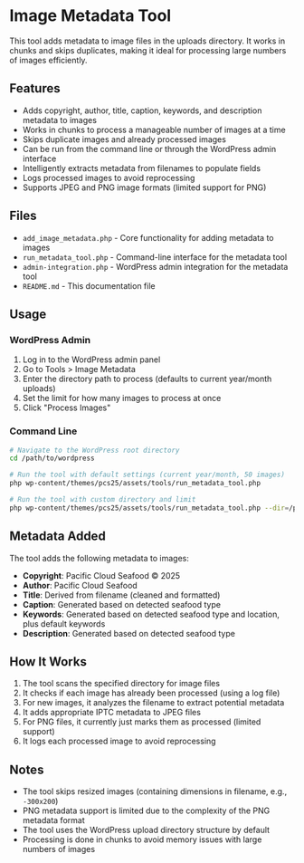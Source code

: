 # Image Metadata Tool

This tool adds metadata to image files in the uploads directory. It works in chunks and skips duplicates, making it ideal for processing large numbers of images efficiently.

## Features

- Adds copyright, author, title, caption, keywords, and description metadata to images
- Works in chunks to process a manageable number of images at a time
- Skips duplicate images and already processed images
- Can be run from the command line or through the WordPress admin interface
- Intelligently extracts metadata from filenames to populate fields
- Logs processed images to avoid reprocessing
- Supports JPEG and PNG image formats (limited support for PNG)

## Files

- `add_image_metadata.php` - Core functionality for adding metadata to images
- `run_metadata_tool.php` - Command-line interface for the metadata tool
- `admin-integration.php` - WordPress admin integration for the metadata tool
- `README.md` - This documentation file

## Usage

### WordPress Admin

1. Log in to the WordPress admin panel
2. Go to Tools > Image Metadata
3. Enter the directory path to process (defaults to current year/month uploads)
4. Set the limit for how many images to process at once
5. Click "Process Images"

### Command Line

```bash
# Navigate to the WordPress root directory
cd /path/to/wordpress

# Run the tool with default settings (current year/month, 50 images)
php wp-content/themes/pcs25/assets/tools/run_metadata_tool.php

# Run the tool with custom directory and limit
php wp-content/themes/pcs25/assets/tools/run_metadata_tool.php --dir=/path/to/images --limit=100
```

## Metadata Added

The tool adds the following metadata to images:

- **Copyright**: Pacific Cloud Seafood © 2025
- **Author**: Pacific Cloud Seafood
- **Title**: Derived from filename (cleaned and formatted)
- **Caption**: Generated based on detected seafood type
- **Keywords**: Generated based on detected seafood type and location, plus default keywords
- **Description**: Generated based on detected seafood type

## How It Works

1. The tool scans the specified directory for image files
2. It checks if each image has already been processed (using a log file)
3. For new images, it analyzes the filename to extract potential metadata
4. It adds appropriate IPTC metadata to JPEG files
5. For PNG files, it currently just marks them as processed (limited support)
6. It logs each processed image to avoid reprocessing

## Notes

- The tool skips resized images (containing dimensions in filename, e.g., `-300x200`)
- PNG metadata support is limited due to the complexity of the PNG metadata format
- The tool uses the WordPress upload directory structure by default
- Processing is done in chunks to avoid memory issues with large numbers of images
